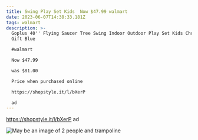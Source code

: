 ```yaml
---
title: Swing Play Set Kids  Now $47.99 walmart
date: 2023-06-07T14:38:33.181Z
tags: walmart
description: >-
  Goplus 40'' Flying Saucer Tree Swing Indoor Outdoor Play Set Kids Christmas
  Gift Blue

  #walmart

  Now $47.99

  was $81.00

  Price when purchased online 

  https://shopstyle.it/l/bXerP

  ad
---
```

https://shopstyle.it/l/bXerP
ad <!--StartFragment-->

![May be an image of 2 people and trampoline](https://scontent.fccu3-1.fna.fbcdn.net/v/t39.30808-6/351800692_4121705084721944_8971777571226438695_n.jpg?stp=dst-jpg_p526x296&_nc_cat=100&ccb=1-7&_nc_sid=5cd70e&_nc_ohc=pDUM21uQRlgAX8S_DO9&_nc_ht=scontent.fccu3-1.fna&oh=00_AfDKi3OhlAF4AD3SBedoiQM89pTb7QcuzuF9wqJA0XgmiQ&oe=64859735)

<!--EndFragment-->